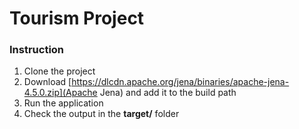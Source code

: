 # Tourism Project
### Instruction
1. Clone the project
2. Download [https://dlcdn.apache.org/jena/binaries/apache-jena-4.5.0.zip](Apache Jena) and add it to the build path
3. Run the application
4. Check the output in the <b>target/</b> folder

